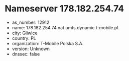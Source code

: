 # Nameserver 178.182.254.74

* as_number: 12912
* name: 178.182.254.74.nat.umts.dynamic.t-mobile.pl.
* city: Gliwice
* country: PL
* organization: T-Mobile Polska S.A.
* version: Unknown
* dnssec: false
